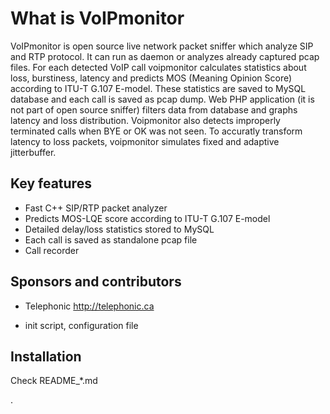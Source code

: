 # What is VoIPmonitor

VoIPmonitor is open source live network packet sniffer which analyze SIP 
and RTP protocol. It can run as daemon or analyzes already captured pcap 
files. For each detected VoIP call voipmonitor calculates statistics about 
loss, burstiness, latency and predicts MOS (Meaning Opinion Score) according 
to ITU-T G.107 E-model. These statistics are saved to MySQL database and each 
call is saved as pcap dump. Web PHP application (it is not part of open 
source sniffer) filters data from database and graphs latency and loss 
distribution. Voipmonitor also detects improperly terminated calls when 
BYE or OK was not seen. To accuratly transform latency to loss packets, 
voipmonitor simulates fixed and adaptive jitterbuffer.


## Key features

- Fast C++ SIP/RTP packet analyzer
- Predicts MOS-LQE score according to ITU-T G.107 E-model
- Detailed delay/loss statistics stored to MySQL
- Each call is saved as standalone pcap file
- Call recorder

## Sponsors and contributors

- Telephonic http://telephonic.ca
* init script, configuration file

## Installation

Check README_*.md






















.
